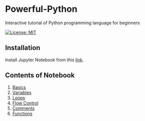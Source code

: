# Powerful-Python
Interactive tutorial of Python programming language for beginners

[![License: MIT](https://img.shields.io/badge/License-MIT-yellow.svg)](https://opensource.org/licenses/MIT)

## Installation
Install Jupyter Notebook from this [link](http://jupyter.readthedocs.io/en/latest/install.html).

## Contents of Notebook
1. [Basics](localhost:8888/notebooks/Notebook.ipynb#Basics)
2. [Variables](localhost:8888/notebooks/Notebook.ipynb#Variables)
3. [Loops](localhost:8888/notebooks/Notebook.ipynb#Loops)
4. [Flow Control](localhost:8888/notebooks/Notebook.ipynb#Flow-Control)
5. [Comments](localhost:8888/notebooks/Notebook.ipynb#Comments)
6. [Functions](localhost:8888/notebooks/Notebook.ipynb#Functions)
